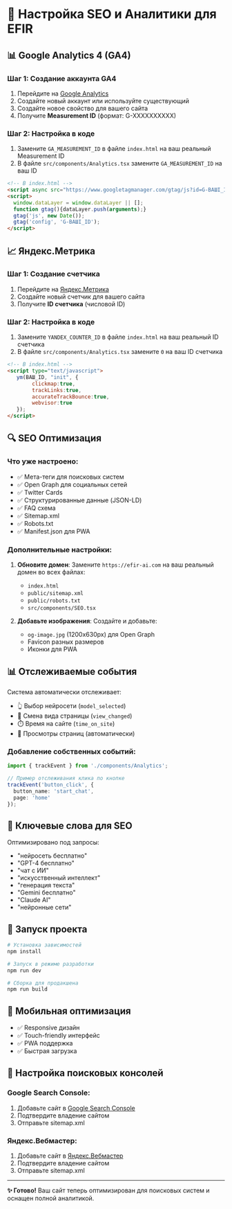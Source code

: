 # 🚀 Настройка SEO и Аналитики для EFIR

## 📊 Google Analytics 4 (GA4)

### Шаг 1: Создание аккаунта GA4
1. Перейдите на [Google Analytics](https://analytics.google.com/)
2. Создайте новый аккаунт или используйте существующий
3. Создайте новое свойство для вашего сайта
4. Получите **Measurement ID** (формат: G-XXXXXXXXXX)

### Шаг 2: Настройка в коде
1. Замените `GA_MEASUREMENT_ID` в файле `index.html` на ваш реальный Measurement ID
2. В файле `src/components/Analytics.tsx` замените `GA_MEASUREMENT_ID` на ваш ID

```html
<!-- В index.html -->
<script async src="https://www.googletagmanager.com/gtag/js?id=G-ВАШІ_ID"></script>
<script>
  window.dataLayer = window.dataLayer || [];
  function gtag(){dataLayer.push(arguments);}
  gtag('js', new Date());
  gtag('config', 'G-ВАШІ_ID');
</script>
```

## 📈 Яндекс.Метрика

### Шаг 1: Создание счетчика
1. Перейдите на [Яндекс.Метрика](https://metrica.yandex.ru/)
2. Создайте новый счетчик для вашего сайта
3. Получите **ID счетчика** (числовой ID)

### Шаг 2: Настройка в коде
1. Замените `YANDEX_COUNTER_ID` в файле `index.html` на ваш реальный ID счетчика
2. В файле `src/components/Analytics.tsx` замените `0` на ваш ID счетчика

```html
<!-- В index.html -->
<script type="text/javascript">
   ym(ВАШ_ID, "init", {
        clickmap:true,
        trackLinks:true,
        accurateTrackBounce:true,
        webvisor:true
   });
</script>
```

## 🔍 SEO Оптимизация

### Что уже настроено:
- ✅ Мета-теги для поисковых систем
- ✅ Open Graph для социальных сетей
- ✅ Twitter Cards
- ✅ Структурированные данные (JSON-LD)
- ✅ FAQ схема
- ✅ Sitemap.xml
- ✅ Robots.txt
- ✅ Manifest.json для PWA

### Дополнительные настройки:

1. **Обновите домен**: Замените `https://efir-ai.com` на ваш реальный домен во всех файлах:
   - `index.html`
   - `public/sitemap.xml`
   - `public/robots.txt`
   - `src/components/SEO.tsx`

2. **Добавьте изображения**: Создайте и добавьте:
   - `og-image.jpg` (1200x630px) для Open Graph
   - Favicon разных размеров
   - Иконки для PWA

## 📊 Отслеживаемые события

Система автоматически отслеживает:
- 👆 Выбор нейросети (`model_selected`)
- 🔄 Смена вида страницы (`view_changed`)
- ⏱️ Время на сайте (`time_on_site`)
- 📄 Просмотры страниц (автоматически)

### Добавление собственных событий:

```typescript
import { trackEvent } from './components/Analytics';

// Пример отслеживания клика по кнопке
trackEvent('button_click', {
  button_name: 'start_chat',
  page: 'home'
});
```

## 🎯 Ключевые слова для SEO

Оптимизировано под запросы:
- "нейросеть бесплатно"
- "GPT-4 бесплатно"
- "чат с ИИ"
- "искусственный интеллект"
- "генерация текста"
- "Gemini бесплатно"
- "Claude AI"
- "нейронные сети"

## 🚀 Запуск проекта

```bash
# Установка зависимостей
npm install

# Запуск в режиме разработки
npm run dev

# Сборка для продакшена
npm run build
```

## 📱 Мобильная оптимизация

- ✅ Responsive дизайн
- ✅ Touch-friendly интерфейс
- ✅ PWA поддержка
- ✅ Быстрая загрузка

## 🔧 Настройка поисковых консолей

### Google Search Console:
1. Добавьте сайт в [Google Search Console](https://search.google.com/search-console/)
2. Подтвердите владение сайтом
3. Отправьте sitemap.xml

### Яндекс.Вебмастер:
1. Добавьте сайт в [Яндекс.Вебмастер](https://webmaster.yandex.ru/)
2. Подтвердите владение сайтом
3. Отправьте sitemap.xml

---

**✨ Готово!** Ваш сайт теперь оптимизирован для поисковых систем и оснащен полной аналитикой.

